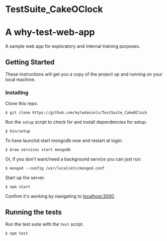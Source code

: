 # TestSuite_CakeOClock

# A why-test-web-app

A sample web app for exploratory and internal training purposes.

## Getting Started

These instructions will get you a copy of the project up and running on your local machine.

### Installing

Clone this repo.

```
$ git clone https://github.com/kyledaniels/TestSuite_CakeOClock
```

Run the `setup` script to check for and install dependencies for setup.

```
$ bin/setup
```

To have launchd start mongodb now and restart at login:

```
$ brew services start mongodb
```

Or, if you don't want/need a background service you can just run:

```
$ mongod --config /usr/local/etc/mongod.conf
```

Start up the server.

```
$ npm start
```

Confirm it's working by navigating to [localhost:3000](localhost:3000).


## Running the tests

Run the test suite with the `test` script.

```
$ npm test
```
